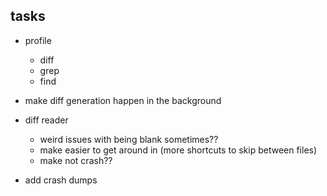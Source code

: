 ## tasks
- profile
	- diff
	- grep
	- find

- make diff generation happen in the background

- diff reader
	- weird issues with being blank sometimes??
	- make easier to get around in (more shortcuts to skip between files)
	- make not crash??

- add crash dumps
